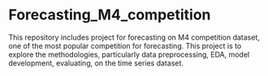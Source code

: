 # Forecasting_M4_competition
This repository includes project for forecasting on M4 competition dataset, one of the most popular competition for forecasting. This project is to explore the methodologies, particularly data preprocessing, EDA, model development, evaluating, on the time series dataset.
